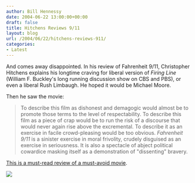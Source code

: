 ```yaml
---
author: Bill Hennessy
date: 2004-06-22 13:00:00+00:00
draft: false
title: Hitchens Reviews 9/11
layout: blog
url: /2004/06/22/hitchens-reviews-911/
categories:
- Latest
---
```





And comes away disappointed. In his review of Fahrenheit 9/11, Christopher Hitchens explains his longtime craving for liberal version of _Firing Line_ (William F. Buckley's long running discussion show on CBS and PBS), or even a liberal Rush Limbaugh. He hoped it would be Michael Moore.




Then he saw the movie:




> 

> 
> To describe this film as dishonest and demagogic would almost be to promote those terms to the level of respectability. To describe this film as a piece of crap would be to run the risk of a discourse that would never again rise above the excremental. To describe it as an exercise in facile crowd-pleasing would be too obvious. _Fahrenheit 9/11_ is a sinister exercise in moral frivolity, crudely disguised as an exercise in seriousness. It is also a spectacle of abject political cowardice masking itself as a demonstration of "dissenting" bravery. 
> 
> 




[This is a must-read review of a must-avoid movie](https://slate.msn.com/id/2102723/).




![](https://blog.billhennessy.com/aggbug.aspx?PostID=747)

